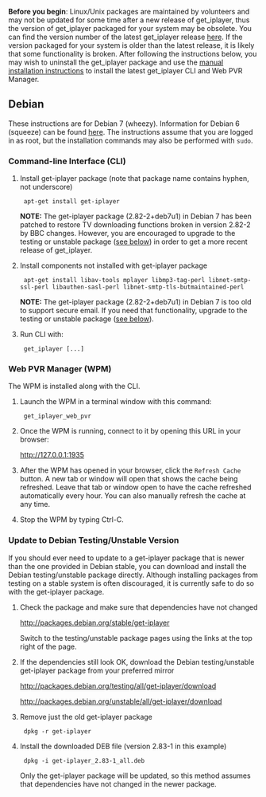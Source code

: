 **Before you begin**: Linux/Unix packages are maintained by volunteers and may not be updated for some time after a new release of get_iplayer, thus the version of get_iplayer packaged for your system may be obsolete. You can find the version number of the latest get_iplayer release [here](https://github.com/get-iplayer/get_iplayer/releases). If the version packaged for your system is older than the latest release, it is likely that some functionality is broken. After following the instructions below, you may wish to uninstall the get_iplayer package and use the [manual installation instructions](/wiki/manual) to install the latest get_iplayer CLI and Web PVR Manager. 

## Debian

These instructions are for Debian 7 (wheezy).  Information for Debian 6 (squeeze) can be found [here](/wiki/debian6).  The instructions assume that you are logged in as root, but the installation commands may also be performed with `sudo`.

### Command-line Interface (CLI)

1. Install get-iplayer package (note that package name contains hyphen, not underscore)

	    apt-get install get-iplayer

    **NOTE:** The get-iplayer package (2.82-2+deb7u1) in Debian 7 has been patched to restore TV downloading functions broken in version 2.82-2 by BBC changes.  However, you are encouraged to upgrade to the testing or unstable package ([see below](#linux-package-debian-testing)) in order to get a more recent release of get_iplayer.

2. Install components not installed with get-iplayer package

    	apt-get install libav-tools mplayer libmp3-tag-perl libnet-smtp-ssl-perl libauthen-sasl-perl libnet-smtp-tls-butmaintained-perl

    **NOTE:** The get-iplayer package (2.82-2+deb7u1) in Debian 7 is too old to support secure email.  If you need that functionality, upgrade to the testing or unstable package ([see below](#linux-package-debian-testing)).

3. Run CLI with:

		get_iplayer [...]


### Web PVR Manager (WPM)

The WPM is installed along with the CLI.

1. Launch the WPM in a terminal window with this command:

        get_iplayer_web_pvr

2. Once the WPM is running, connect to it by opening this URL in your browser:

    <http://127.0.0.1:1935>

3. After the WPM has opened in your browser, click the `Refresh Cache` button.  A new tab or window will open that shows the cache being refreshed.  Leave that tab or window open to have the cache refreshed automatically every hour.  You can also manually refresh the cache at any time.

4. Stop the WPM by typing Ctrl-C.

<a name="linux-package-debian-testing"></a>
### Update to Debian Testing/Unstable Version

If you should ever need to update to a get-iplayer package that is newer than the one provided in Debian stable, you can download and install the Debian testing/unstable package directly.  Although installing packages from testing on a stable system is often discouraged, it is currently safe to do so with the get-iplayer package.

1. Check the package and make sure that dependencies have not changed

	<http://packages.debian.org/stable/get-iplayer>

	Switch to the testing/unstable package pages using the links at the top right of the page.
	
2. If the dependencies still look OK, download the Debian testing/unstable get-iplayer package from your preferred mirror

    <http://packages.debian.org/testing/all/get-iplayer/download>

    <http://packages.debian.org/unstable/all/get-iplayer/download>

3. Remove just the old get-iplayer package

        dpkg -r get-iplayer

4. Install the downloaded DEB file (version 2.83-1 in this example)

    	dpkg -i get-iplayer_2.83-1_all.deb

	Only the get-iplayer package will be updated, so this method assumes that dependencies have not changed in the newer package.